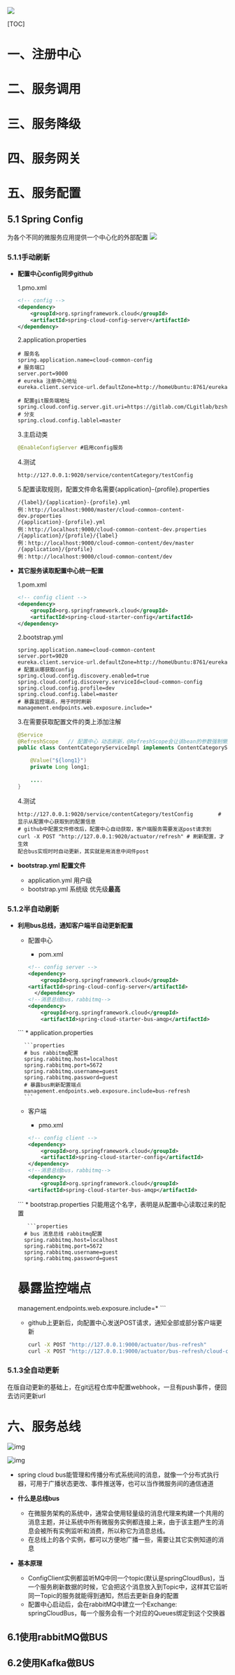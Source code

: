 ![](./images/0.png)

[TOC]



# 一、注册中心

# 二、服务调用

# 三、服务降级

# 四、服务网关

# 五、服务配置

## 5.1 Spring Config

为各个不同的微服务应用提供一个中心化的外部配置
![](./images/8.png)

### 5.1.1手动刷新

* **配置中心config同步github**

	1.pmo.xml
	
	```xml
	<!-- config -->
	<dependency>
		<groupId>org.springframework.cloud</groupId>
		<artifactId>spring-cloud-config-server</artifactId>
	</dependency>
	```
	
	2.application.properties
	
	```properties
	# 服务名
	spring.application.name=cloud-common-config
	# 服务端口
	server.port=9000
	# eureka 注册中心地址
	eureka.client.service-url.defaultZone=http://homeUbuntu:8761/eureka
	
	# 配置git服务端地址
	spring.cloud.config.server.git.uri=https://gitlab.com/CLgitlab/bzshop_config.git
	# 分支
	spring.cloud.config.lablel=master
	```
	
	3.主启动类
	
	```java
	@EnableConfigServer #启用config服务
	```
	
	4.测试
	
	```http
	http://127.0.0.1:9020/service/contentCategory/testConfig
	```
	
	5.配置读取规则，配置文件命名需要{application}-{profile}.properties
	
	```http
	/{label}/{application}-{profile}.yml	
	例：http://localhost:9000/master/cloud-common-content-dev.properties
	/{application}-{profile}.yml
	例：http://localhost:9000/cloud-common-content-dev.properties
	/{application}/{profile}/{label}
	例：http://localhost:9000/cloud-common-content/dev/master
	/{application}/{profile}
	例：http://localhost:9000/cloud-common-content/dev
	```
* **其它服务读取配置中心统一配置**
	
	1.pom.xml
	
	```xml
	<!-- config client -->
   <dependency>
		<groupId>org.springframework.cloud</groupId>
		<artifactId>spring-cloud-starter-config</artifactId>
   </dependency>
	```
	2.bootstrap.yml
	
	```properties
	spring.application.name=cloud-common-content
	server.port=9020
	eureka.client.service-url.defaultZone=http://homeUbuntu:8761/eureka
	# 配置从哪获取config
	spring.cloud.config.discovery.enabled=true
	spring.cloud.config.discovery.serviceId=cloud-common-config
	spring.cloud.config.profile=dev
	spring.cloud.config.label=master
	# 暴露监控端点，用于时时刷新
	management.endpoints.web.exposure.include=*
	```
	
	3.在需要获取配置文件的类上添加注解
	
	```java
	@Service
	@RefreshScope   // 配置中心 动态刷新，@RefreshScope会让该bean的参数强制懒加载，会给bean创建代理对象，如果刷新bean，下次访问将会创建一个新的实例，进而重新加载参数
	public class ContentCategoryServiceImpl implements ContentCategoryService {
	
	    @Value("${long1}")
	    private Long long1;
	    
	    ....
	}
	```
	4.测试
	
	```http
	http://127.0.0.1:9020/service/contentCategory/testConfig		# 显示从配置中心获取到的配置信息
	# github中配置文件修改后，配置中心自动获取，客户端服务需要发送post请求到
	curl -X POST "http://127.0.0.1:9020/actuator/refresh" # 刷新配置，才生效
	配合bus实现时时自动更新，其实就是用消息中间件post
	```
	
* **bootstrap.yml 配置文件**

	* application.yml 用户级
	* bootstrap.yml 系统级 优先级**最高**

### 5.1.2半自动刷新


* **利用bus总线，通知客户端半自动更新配置**
	
	* 配置中心
		* pom.xml
		
		```xml
		<!-- config server -->
		<dependency>
			<groupId>org.springframework.cloud</groupId>
  		<artifactId>spring-cloud-config-server</artifactId>
	      </dependency>
		<!--消息总线bus，rabbitmq-->
		<dependency>
			<groupId>org.springframework.cloud</groupId>
			<artifactId>spring-cloud-starter-bus-amqp</artifactId>
  	</dependency>
	  ```
		* application.properties
	
		```properties
		# bus rabbitmq配置
		spring.rabbitmq.host=localhost
		spring.rabbitmq.port=5672
		spring.rabbitmq.username=guest
		spring.rabbitmq.password=guest
		# 暴露bus刷新配置端点
		management.endpoints.web.exposure.include=bus-refresh
		```
		
	* 客户端
		* pmo.xml
		
		```xml
		<!-- config client -->
		<dependency>
			<groupId>org.springframework.cloud</groupId>
			<artifactId>spring-cloud-starter-config</artifactId>
		</dependency>
		<!--消息总线bus，rabbitmq-->
		<dependency>
			<groupId>org.springframework.cloud</groupId>
  		<artifactId>spring-cloud-starter-bus-amqp</artifactId>
  	</dependency>
    ```
       * bootstrap.properties 只能用这个名字，表明是从配置中心读取过来的配置
	  
	     ```properties
		# bus 消息总线 rabbitmq配置
		spring.rabbitmq.host=localhost
		spring.rabbitmq.port=5672
		spring.rabbitmq.username=guest
		spring.rabbitmq.password=guest
		
  	# 暴露监控端点
  	management.endpoints.web.exposure.include=*
	     ```
	  
	* github上更新后，向配置中心发送POST请求，通知全部或部分客户端更新
	
	  ```bash
	  curl -X POST "http://127.0.0.1:9000/actuator/bus-refresh"
	  curl -X POST "http://127.0.0.1:9000/actuator/bus-refresh/cloud-config-client-3366:3366"
	  ```
	

### 5.1.3全自动更新

在版自动更新的基础上，在git远程仓库中配置webhook，一旦有push事件，便回去访问更新url

# 六、服务总线

![img](./images/9.png?lastModify=1646643485)

![img](./images/10.png?lastModify=1646643485)

- spring cloud bus能管理和传播分布式系统间的消息，就像一个分布式执行器，可用于广播状态更改、事件推送等，也可以当作微服务间的通信通道

- **什么是总线bus**
  - 在微服务架构的系统中，通常会使用轻量级的消息代理来构建一个共用的消息主题，并让系统中所有微服务实例都连接上来，由于该主题产生的消息会被所有实例监听和消费，所以称它为消息总线。
  - 在总线上的各个实例，都可以方便地广播一些，需要让其它实例知道的消息
- **基本原理**
  - ConfigClient实例都监听MQ中同一个topic(默认是springCloudBus)，当一个服务刷新数据的时候，它会把这个消息放入到Topic中，这样其它监听同一Topic的服务就能得到通知，然后去更新自身的配置
  - 配置中心启动后，会在rabbitMQ中建立一个Exchange: springCloudBus，每一个服务会有一个对应的Queues绑定到这个交换器

## 6.1使用rabbitMQ做BUS

## 6.2使用Kafka做BUS



